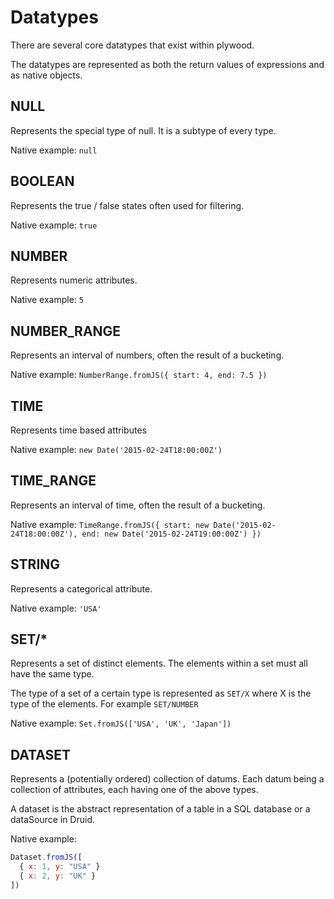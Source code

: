 # Datatypes

There are several core datatypes that exist within plywood.

The datatypes are represented as both the return values of expressions and as native objects.

## NULL

Represents the special type of null. It is a subtype of every type.

Native example: `null`

## BOOLEAN

Represents the true / false states often used for filtering.

Native example: `true`

## NUMBER

Represents numeric attributes.

Native example: `5`

## NUMBER_RANGE

Represents an interval of numbers, often the result of a bucketing.

Native example: `NumberRange.fromJS({ start: 4, end: 7.5 })`

## TIME

Represents time based attributes

Native example: `new Date('2015-02-24T18:00:00Z')`

## TIME_RANGE

Represents an interval of time, often the result of a bucketing.

Native example: `TimeRange.fromJS({ start: new Date('2015-02-24T18:00:00Z'), end: new Date('2015-02-24T19:00:00Z') })`

## STRING

Represents a categorical attribute.

Native example: `'USA'`

## SET/*

Represents a set of distinct elements. The elements within a set must all have the same type.

The type of a set of a certain type is represented as `SET/X` where X is the type of the elements.
For example `SET/NUMBER`

Native example: `Set.fromJS(['USA', 'UK', 'Japan'])`

## DATASET

Represents a (potentially ordered) collection of datums.
Each datum being a collection of attributes, each having one of the above types.

A dataset is the abstract representation of a table in a SQL database or a dataSource in Druid.

Native example:

```javascript
Dataset.fromJS([
  { x: 1, y: "USA" }
  { x: 2, y: "UK" }
])
```
